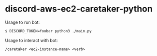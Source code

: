 # discord-aws-ec2-caretaker-python

Usage to run bot:
```bash
$ DISCORD_TOKEN=foobar python3 ./main.py
```

Usage to interact with bot:
```
/caretaker <ec2-instance-name> <verb>
```
